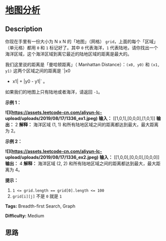 # [地图分析][title]

## Description

你现在手里有一份大小为 N x N 的「地图」（网格） `grid`，上面的每个「区域」（单元格）都用 `0` 和 `1` 标记好了。其中 `0`
代表海洋，`1` 代表陆地，请你找出一个海洋区域，这个海洋区域到离它最近的陆地区域的距离是最大的。

我们这里说的距离是「曼哈顿距离」（ Manhattan Distance）：`(x0, y0)` 和 `(x1, y1)` 这两个区域之间的距离是 `|x0
- x1| + |y0 - y1|` 。

如果我们的地图上只有陆地或者海洋，请返回 `-1`。



**示例 1：**

**![](https://assets.leetcode-cn.com/aliyun-lc-
upload/uploads/2019/08/17/1336_ex1.jpeg)**
            **输入：** [[1,0,1],[0,0,0],[1,0,1]]    **输出：** 2    **解释：**    海洋区域 (1, 1) 和所有陆地区域之间的距离都达到最大，最大距离为 2。    

**示例 2：**

**![](https://assets.leetcode-cn.com/aliyun-lc-
upload/uploads/2019/08/17/1336_ex2.jpeg)**
            **输入：** [[1,0,0],[0,0,0],[0,0,0]]    **输出：** 4    **解释：**    海洋区域 (2, 2) 和所有陆地区域之间的距离都达到最大，最大距离为 4。    



**提示：**

  1. `1 <= grid.length == grid[0].length <= 100`
  2. `grid[i][j]` 不是 `0` 就是 `1`


**Tags:** Breadth-first Search, Graph

**Difficulty:** Medium

## 思路

[title]: https://leetcode-cn.com/problems/as-far-from-land-as-possible
